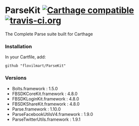 # ParseKit [![Carthage compatible](https://img.shields.io/badge/Carthage-compatible-4BC51D.svg?style=flat)](https://github.com/Carthage/Carthage) [![travis-ci.org](https://travis-ci.org/flovilmart/ParseKit.svg?branch=master)](https://travis-ci.org/flovilmart/ParseKit.svg?branch=master)
The Complete Parse suite built for Carthage

### Installation
In your Cartfile, add:

`github "flovilmart/ParseKit"`

### Versions

- Bolts.framework : 1.5.0
- FBSDKCoreKit.framework : 4.8.0
- FBSDKLoginKit.framework : 4.8.0
- FBSDKShareKit.framework : 4.8.0
- Parse.framework : 1.10.0
- ParseFacebookUtilsV4.framework : 1.9.0
- ParseTwitterUtils.framework : 1.9.1
